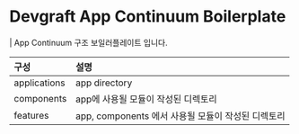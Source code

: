 # Devgraft App Continuum Boilerplate

| App Continuum 구조 보일러플레이트 입니다.

| 구성 | 설명                                  |
|:---|:------------------------------------|
|applications | app directory                       |
|components | app에 사용될 모듈이 작성된 디렉토리               |
|features | app, components 에서 사용될 모듈이 작성된 디렉토리 |